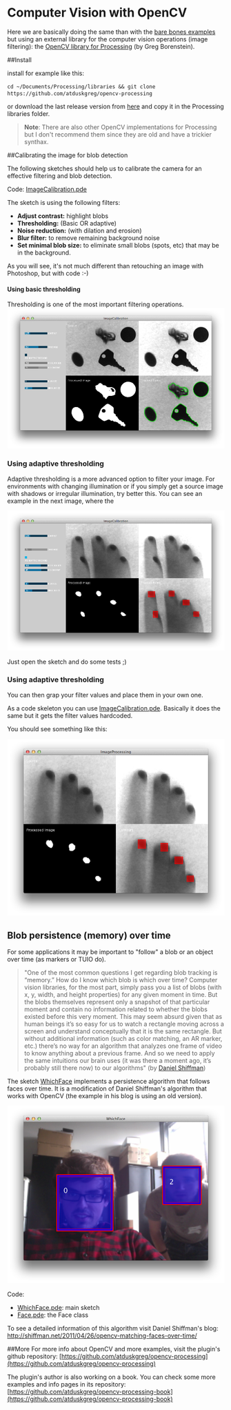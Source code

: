 
Computer Vision with OpenCV
======

Here we are basically doing the same than with the [bare bones examples](https://github.com/FH-Potsdam/2014-2015-WiSe-15PP-PW-DIY-Moultitouch/blob/master/bare-bones-cv) but using an external library for the computer vision operations (image filtering): the [OpenCV library for Processing](https://github.com/atduskgreg/opencv-processing) (by Greg Borenstein).

##Install  

install for example like this:  

    cd ~/Documents/Processing/libraries && git clone https://github.com/atduskgreg/opencv-processing

or download the last release version from [here](https://github.com/atduskgreg/opencv-processing/releases) and copy it in the Processing libraries folder.

> __Note__: There are also other OpenCV implementations for Processing but I don't recommend them since they are old and have a trickier synthax.


##Calibrating the image for blob detection

The following sketches should help us to calibrate the camera for an effective filtering and blob detection.

Code: [ImageCalibration.pde](https://github.com/FH-Potsdam/2014-2015-WiSe-15PP-PW-DIY-Moultitouch/blob/master/open-cv/ImageCalibration/ImageCalibration.pde)

The sketch is using the following filters:

- __Adjust contrast:__ highlight blobs
- __Thresholding:__ (Basic OR adaptive)
- __Noise reduction:__ (with dilation and erosion)
- __Blur filter:__ to remove remaining background noise
- __Set minimal blob size:__ to eliminate small blobs (spots, etc) that may be in the background.

As you will see, it's not much different than retouching an image with Photoshop, but with code :-)

#### Using basic thresholding

Thresholding is one of the most important filtering operations.
![](ImageCalibration/screenshots/objects_basic_threshold.png)

### Using adaptive thresholding
Adaptive thresholding is a more advanced option to filter your image. For environments with changing illumination or if you simply get a source image with shadows or irregular illumination, try better this. You can see an example in the next image, where the 

![](ImageCalibration/screenshots/touch_adaptive_threshold.png)

Just open the sketch and do some tests ;)

### Using adaptive thresholding

You can then grap your filter values and place them in your own one. 

As a code skeleton you can use [ImageCalibration.pde](https://github.com/FH-Potsdam/2014-2015-WiSe-15PP-PW-DIY-Moultitouch/blob/master/open-cv/ImageProcessing/ImageProcessing.pde). Basically it does the same but it gets the filter values hardcoded.

You should see something like this:

![](ImageProcessing/screenshots/touch_adaptive_threshold.png)

## Blob persistence (memory) over time

For some applications it may be important to "follow" a blob or an object over time (as markers or TUIO do).

> "One of the most common questions I get regarding blob tracking is “memory.” How do I know which blob is which over time? Computer vision libraries, for the most part, simply pass you a list of blobs (with x, y, width, and height properties) for any given moment in time. But the blobs themselves represent only a snapshot of that particular moment and contain no information related to whether the blobs existed before this very moment. This may seem absurd given that as human beings it’s so easy for us to watch a rectangle moving across a screen and understand conceptually that it is the same rectangle. But without additional information (such as color matching, an AR marker, etc.) there’s no way for an algorithm that analyzes one frame of video to know anything about a previous frame. And so we need to apply the same intuitions our brain uses (it was there a moment ago, it’s probably still there now) to our algorithms" (by [Daniel Shiffman](http://shiffman.net/2011/04/26/opencv-matching-faces-over-time/))

The sketch [WhichFace](https://github.com/FH-Potsdam/2014-2015-WiSe-15PP-PW-DIY-Moultitouch/tree/master/open-cv/WhichFace) implements a persistence algorithm that follows faces over time. It is a modification of Daniel Shiffman's algorithm that works with OpenCV (the example in his blog is using an old version).

![](WhichFace/screenshots/whichface.png)

Code:
- [WhichFace.pde](https://github.com/FH-Potsdam/2014-2015-WiSe-15PP-PW-DIY-Moultitouch/tree/master/open-cv/WhichFace/WhichFace.pde): main sketch
- [Face.pde](https://github.com/FH-Potsdam/2014-2015-WiSe-15PP-PW-DIY-Moultitouch/tree/master/open-cv/WhichFace/Face.pde): the Face class

To see a detailed information of this algorithm visit Daniel Shiffman's blog:
http://shiffman.net/2011/04/26/opencv-matching-faces-over-time/


##More
For more info about OpenCV and more examples, visit the plugin's github repository:
[https://github.com/atduskgreg/opencv-processing](https://github.com/atduskgreg/opencv-processing)

The plugin's author is also working on a book. You can check some more examples and info pages in its repository:
[https://github.com/atduskgreg/opencv-processing-book](https://github.com/atduskgreg/opencv-processing-book)

